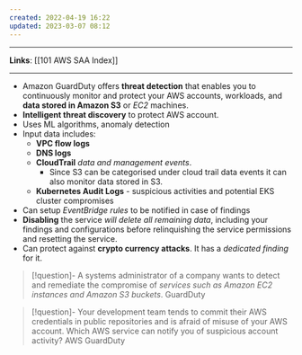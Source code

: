 ```yaml
---
created: 2022-04-19 16:22
updated: 2023-03-07 08:12
---
```

---
**Links**: [[101 AWS SAA Index]]

---
- Amazon GuardDuty offers **threat detection** that enables you to continuously monitor and protect your AWS accounts, workloads, and **data stored in Amazon S3** or *EC2* machines.
- **Intelligent threat discovery** to protect AWS account.
- Uses ML algorithms, anomaly detection
- Input data includes:  
	- **VPC flow logs** 
	- **DNS logs** 
	- **CloudTrail** *data and management events*. 
		- Since S3 can be categorised under cloud trail data events it can also monitor data stored in S3.
	- **Kubernetes Audit Logs** - suspicious activities and potential EKS cluster compromises
- Can setup *EventBridge rules* to be notified in case of findings
- **Disabling** the service *will delete all remaining data*, including your findings and configurations before relinquishing the service permissions and resetting the service.
- Can protect against **crypto currency attacks**. It has a *dedicated finding* for it.

> [!question]- A systems administrator of a company wants to detect and remediate the compromise of *services such as Amazon EC2 instances and Amazon S3 buckets*.
> GuardDuty

> [!question]- Your development team tends to commit their AWS credentials in public repositories and is afraid of misuse of your AWS account. Which AWS service can notify you of suspicious account activity?
> AWS GuardDuty